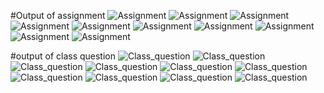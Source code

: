 #Output of assignment
<img src="images/Assign1.jpg" alt="Assignment">
<img src="images/Asssign2.png" alt="Assignment">
<img src="images/Assign3.png" alt="Assignment">
<img src="images/Assign4.png" alt="Assignment">
<img src="images/Asign5.png" alt="Assignment">
<img src="images/Asign6.png" alt="Assignment">
<img src="images/Asign7.png" alt="Assignment">
<img src="images/Assign8.png" alt="Assignment">
<img src="images/Asign9.png" alt="Assignment">
<img src="images/Asign10.png" alt="Assignment">

#output of class question
<img src="images/cqst1.png" alt="Class_question">
<img src="images/cqst2.png" alt="Class_question">
<img src="images/cqst3.png" alt="Class_question">
<img src="images/cqst4.png" alt="Class_question">
<img src="images/cqst6.png" alt="Class_question">
<img src="images/cqst8.png" alt="Class_question">
<img src="images/cqst9.png" alt="Class_question">
<img src="images/cqst10.png" alt="Class_question">
<img src="images/cqst11.png" alt="Class_question">
<img src="images/cqst12.png" alt="Class_question">

